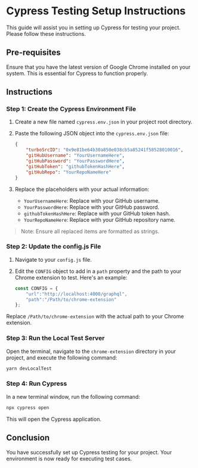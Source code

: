 # Cypress Testing Setup Instructions

This guide will assist you in setting up Cypress for testing your project. Please follow these instructions.

## Pre-requisites

Ensure that you have the latest version of Google Chrome installed on your system. This is essential for Cypress to function properly.

## Instructions

### Step 1: Create the Cypress Environment File

1. Create a new file named `cypress.env.json` in your project root directory.

2. Paste the following JSON object into the `cypress.env.json` file:

    ```json
    {
        "turboSrcID": "0x9e81be64b30a850e038cb5a85241f58528010016",
        "gitHubUsername": "YourUsernameHere",
        "gitHubPassword": "YourPasswordHere",
        "gitHubToken": "githubTokenHashHere",
        "gitHubRepo": "YourRepoNameHere"
    }
    ```

3. Replace the placeholders with your actual information:

    - `YourUsernameHere`: Replace with your GitHub username.
    - `YourPasswordHere`: Replace with your GitHub password.
    - `githubTokenHashHere`: Replace with your GitHub token hash.
    - `YourRepoNameHere`: Replace with your GitHub repository name.

> Note: Ensure all replaced items are formatted as strings.

### Step 2: Update the config.js File

1. Navigate to your `config.js` file.

2. Edit the `CONFIG` object to add in a `path` property and the path to your Chrome extension to test. Here's an example:

    ```javascript
    const CONFIG = {
        "url":"http://localhost:4000/graphql", 
        "path":"/Path/to/chrome-extension"
    };
    ```

Replace `/Path/to/chrome-extension` with the actual path to your Chrome extension.

### Step 3: Run the Local Test Server

Open the terminal, navigate to the `chrome-extension` directory in your project, and execute the following command:

```bash
yarn devLocalTest
```

### Step 4: Run Cypress

In a new terminal window, run the following command:

```bash
npx cypress open
```

This will open the Cypress application.

## Conclusion

You have successfully set up Cypress testing for your project. Your environment is now ready for executing test cases.
